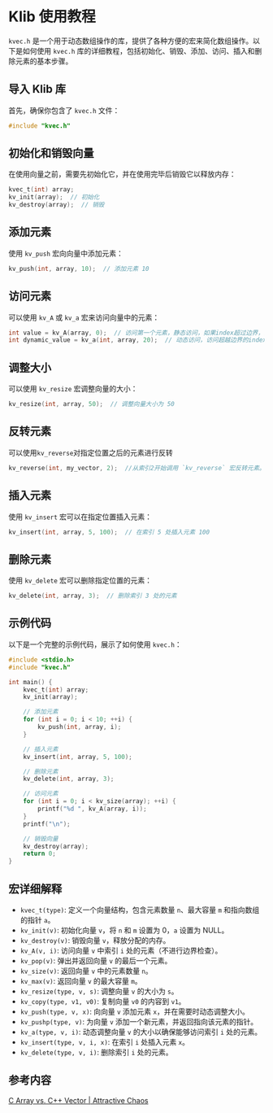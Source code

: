 
# Klib 使用教程

`kvec.h` 是一个用于动态数组操作的库，提供了各种方便的宏来简化数组操作。以下是如何使用 `kvec.h` 库的详细教程，包括初始化、销毁、添加、访问、插入和删除元素的基本步骤。

## 导入 Klib 库

首先，确保你包含了 `kvec.h` 文件：

```c
#include "kvec.h"
```

## 初始化和销毁向量

在使用向量之前，需要先初始化它，并在使用完毕后销毁它以释放内存：

```c
kvec_t(int) array; 
kv_init(array);  // 初始化
kv_destroy(array);  // 销毁
```

## 添加元素

使用 `kv_push` 宏向向量中添加元素：

```c
kv_push(int, array, 10);  // 添加元素 10
```

## 访问元素

可以使用 `kv_A` 或 `kv_a` 宏来访问向量中的元素：

```c
int value = kv_A(array, 0);  // 访问第一个元素，静态访问，如果index超过边界，会报错
int dynamic_value = kv_a(int, array, 20);  // 动态访问，访问超越边界的index，会动态调整大小后访问第 20 个元素
```

## 调整大小

可以使用 `kv_resize` 宏调整向量的大小：

```c
kv_resize(int, array, 50);  // 调整向量大小为 50
```

## 反转元素
可以使用`kv_reverse`对指定位置之后的元素进行反转
~~~c
kv_reverse(int, my_vector, 2);  //从索引2开始调用 `kv_reverse` 宏反转元素。
~~~
## 插入元素

使用 `kv_insert` 宏可以在指定位置插入元素：

```c
kv_insert(int, array, 5, 100);  // 在索引 5 处插入元素 100
```

## 删除元素

使用 `kv_delete` 宏可以删除指定位置的元素：

```c
kv_delete(int, array, 3);  // 删除索引 3 处的元素
```

## 示例代码

以下是一个完整的示例代码，展示了如何使用 `kvec.h`：

```c
#include <stdio.h>
#include "kvec.h"

int main() {
    kvec_t(int) array;
    kv_init(array);

    // 添加元素
    for (int i = 0; i < 10; ++i) {
        kv_push(int, array, i);
    }

    // 插入元素
    kv_insert(int, array, 5, 100);

    // 删除元素
    kv_delete(int, array, 3);

    // 访问元素
    for (int i = 0; i < kv_size(array); ++i) {
        printf("%d ", kv_A(array, i));
    }
    printf("\n");

    // 销毁向量
    kv_destroy(array);
    return 0;
}
```

## 宏详细解释

- `kvec_t(type)`: 定义一个向量结构，包含元素数量 `n`、最大容量 `m` 和指向数组的指针 `a`。
- `kv_init(v)`: 初始化向量 `v`，将 `n` 和 `m` 设置为 0，`a` 设置为 NULL。
- `kv_destroy(v)`: 销毁向量 `v`，释放分配的内存。
- `kv_A(v, i)`: 访问向量 `v` 中索引 `i` 处的元素（不进行边界检查）。
- `kv_pop(v)`: 弹出并返回向量 `v` 的最后一个元素。
- `kv_size(v)`: 返回向量 `v` 中的元素数量 `n`。
- `kv_max(v)`: 返回向量 `v` 的最大容量 `m`。
- `kv_resize(type, v, s)`: 调整向量 `v` 的大小为 `s`。
- `kv_copy(type, v1, v0)`: 复制向量 `v0` 的内容到 `v1`。
- `kv_push(type, v, x)`: 向向量 `v` 添加元素 `x`，并在需要时动态调整大小。
- `kv_pushp(type, v)`: 为向量 `v` 添加一个新元素，并返回指向该元素的指针。
- `kv_a(type, v, i)`: 动态调整向量 `v` 的大小以确保能够访问索引 `i` 处的元素。
- `kv_insert(type, v, i, x)`: 在索引 `i` 处插入元素 `x`。
- `kv_delete(type, v, i)`: 删除索引 `i` 处的元素。


## 参考内容
[C Array vs. C++ Vector | Attractive Chaos](https://attractivechaos.wordpress.com/2008/09/19/c-array-vs-c-vector/)